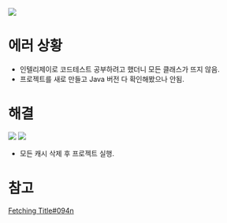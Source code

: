 ![](https://i.imgur.com/aJQcPYF.png)

# 에러 상황
- 인텔리제이로 코드테스트 공부하려고 했더니 모든 클래스가 뜨지 않음.
- 프로젝트를 새로 만들고 Java 버전 다 확인해봤으나 안됨.

# 해결
![](https://i.imgur.com/t6QTC17.png)
![](https://i.imgur.com/Vr7h8oU.png)
- 모든 캐시 삭제 후 프로젝트 실행.

# 참고
[Fetching Title#094n](https://kim-hoya.tistory.com/45)